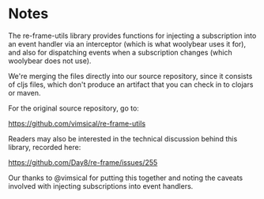 # Notes

The re-frame-utils library provides functions for injecting a subscription into an
event handler via an interceptor (which is what woolybear uses it for), and also 
for dispatching events when a subscription changes (which woolybear does not use).

We're merging the files directly into our source repository, since it consists of
cljs files, which don't produce an artifact that you can check in to clojars or 
maven.

For the original source repository, go to:

  https://github.com/vimsical/re-frame-utils
  
Readers may also be interested in the technical discussion behind this library,
recorded here:

  https://github.com/Day8/re-frame/issues/255
  
Our thanks to @vimsical for putting this together and noting the caveats involved
with injecting subscriptions into event handlers.

